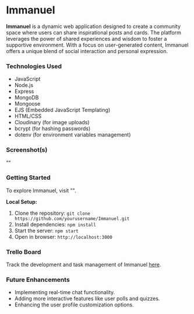 # Immanuel

**Immanuel** is a dynamic web application designed to create a community space where users can share inspirational posts and cards. The platform leverages the power of shared experiences and wisdom to foster a supportive environment. With a focus on user-generated content, Immanuel offers a unique blend of social interaction and personal expression.

### Technologies Used

- JavaScript
- Node.js
- Express
- MongoDB
- Mongoose
- EJS (Embedded JavaScript Templating)
- HTML/CSS
- Cloudinary (for image uploads)
- bcrypt (for hashing passwords)
- dotenv (for environment variables management)

### Screenshot(s)

""

### Getting Started

To explore Immanuel, visit "".

**Local Setup:**
1. Clone the repository: `git clone https://github.com/yourusername/Immanuel.git`
2. Install dependencies: `npm install`
3. Start the server: `npm start`
4. Open in browser: `http://localhost:3000`

### Trello Board

Track the development and task management of Immanuel [here](https://trello.com/invite/b/xiH77fIh/84f8e92db1d7784d519e8d1915958124/immanuel).

### Future Enhancements

- Implementing real-time chat functionality.
- Adding more interactive features like user polls and quizzes.
- Enhancing the user profile customization options.
